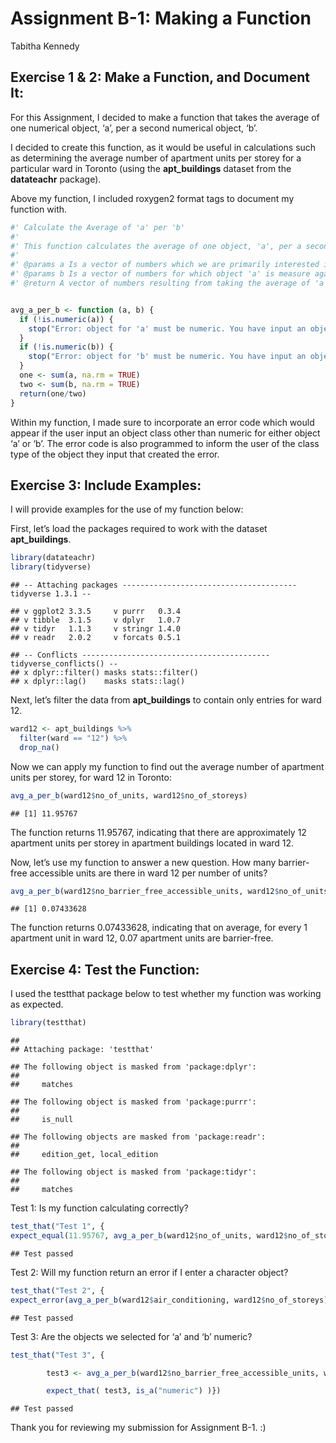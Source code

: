 Assignment B-1: Making a Function
================
Tabitha Kennedy

## Exercise 1 & 2: Make a Function, and Document It:

For this Assignment, I decided to make a function that takes the average
of one numerical object, ‘a’, per a second numerical object, ‘b’.

I decided to create this function, as it would be useful in calculations
such as determining the average number of apartment units per storey for
a particular ward in Toronto (using the **apt\_buildings** dataset from
the **datateachr** package).

Above my function, I included roxygen2 format tags to document my
function with.

``` r
#' Calculate the Average of 'a' per 'b'
#' 
#' This function calculates the average of one object, 'a', per a second object, 'b'. Object must be numerical.
#' 
#' @params a Is a vector of numbers which we are primarily interested in. I chose to name the parameter 'a', as logically, this object should be inserted into the function prior to b. 
#' @params b Is a vector of numbers for which object 'a' is measure against. I chose to name the parameter 'b', as logically, this object should come after 'a', given that we are dividing the sum of 'a' over the sum of 'b'.
#' @return A vector of numbers resulting from taking the average of 'a' per 'b'.


avg_a_per_b <- function (a, b) {
  if (!is.numeric(a)) {
    stop("Error: object for 'a' must be numeric. You have input an object of class: ", class(a)[1])
  }
  if (!is.numeric(b)) {
    stop("Error: object for 'b' must be numeric. You have input an object of class: ", class(b)[1])
  }
  one <- sum(a, na.rm = TRUE)
  two <- sum(b, na.rm = TRUE)
  return(one/two)
}
```

Within my function, I made sure to incorporate an error code which would
appear if the user input an object class other than numeric for either
object ‘a’ or ‘b’. The error code is also programmed to inform the user
of the class type of the object they input that created the error.

## Exercise 3: Include Examples:

I will provide examples for the use of my function below:

First, let’s load the packages required to work with the dataset
**apt\_buildings**.

``` r
library(datateachr)
library(tidyverse)
```

    ## -- Attaching packages --------------------------------------- tidyverse 1.3.1 --

    ## v ggplot2 3.3.5     v purrr   0.3.4
    ## v tibble  3.1.5     v dplyr   1.0.7
    ## v tidyr   1.1.3     v stringr 1.4.0
    ## v readr   2.0.2     v forcats 0.5.1

    ## -- Conflicts ------------------------------------------ tidyverse_conflicts() --
    ## x dplyr::filter() masks stats::filter()
    ## x dplyr::lag()    masks stats::lag()

Next, let’s filter the data from **apt\_buildings** to contain only
entries for ward 12.

``` r
ward12 <- apt_buildings %>%
  filter(ward == "12") %>%
  drop_na()
```

Now we can apply my function to find out the average number of apartment
units per storey, for ward 12 in Toronto:

``` r
avg_a_per_b(ward12$no_of_units, ward12$no_of_storeys)
```

    ## [1] 11.95767

The function returns 11.95767, indicating that there are approximately
12 apartment units per storey in apartment buildings located in ward 12.

Now, let’s use my function to answer a new question. How many
barrier-free accessible units are there in ward 12 per number of units?

``` r
avg_a_per_b(ward12$no_barrier_free_accessible_units, ward12$no_of_units)
```

    ## [1] 0.07433628

The function returns 0.07433628, indicating that on average, for every 1
apartment unit in ward 12, 0.07 apartment units are barrier-free.

## Exercise 4: Test the Function:

I used the testthat package below to test whether my function was
working as expected.

``` r
library(testthat)
```

    ## 
    ## Attaching package: 'testthat'

    ## The following object is masked from 'package:dplyr':
    ## 
    ##     matches

    ## The following object is masked from 'package:purrr':
    ## 
    ##     is_null

    ## The following objects are masked from 'package:readr':
    ## 
    ##     edition_get, local_edition

    ## The following object is masked from 'package:tidyr':
    ## 
    ##     matches

Test 1: Is my function calculating correctly?

``` r
test_that("Test 1", {
expect_equal(11.95767, avg_a_per_b(ward12$no_of_units, ward12$no_of_storeys), tolerance=1e-3) })
```

    ## Test passed

Test 2: Will my function return an error if I enter a character object?

``` r
test_that("Test 2", {
expect_error(avg_a_per_b(ward12$air_conditioning, ward12$no_of_storeys)) })
```

    ## Test passed

Test 3: Are the objects we selected for ‘a’ and ‘b’ numeric?

``` r
test_that("Test 3", {

        test3 <- avg_a_per_b(ward12$no_barrier_free_accessible_units, ward12$no_of_storeys)

        expect_that( test3, is_a("numeric") )})
```

    ## Test passed

Thank you for reviewing my submission for Assignment B-1. :)
